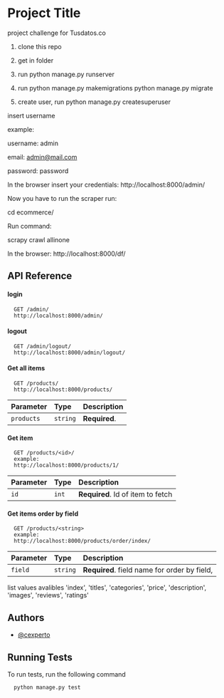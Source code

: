 
# Project Title

project challenge for Tusdatos.co

1. clone this repo
2. get in folder
3. run 
python manage.py runserver

4. run 
python manage.py makemigrations
python manage.py migrate

5. create user, run
python manage.py createsuperuser

insert username

example: 

username: admin

email: admin@mail.com

password: password

In the browser insert your credentials:
http://localhost:8000/admin/

Now you have to run the scraper
run:

cd ecommerce/

Run command:

scrapy crawl allinone

In the browser:
http://localhost:8000/df/











## API Reference

#### login

```http
  GET /admin/
  http://localhost:8000/admin/
```
#### logout

```http
  GET /admin/logout/
  http://localhost:8000/admin/logout/
```

#### Get all items

```http
  GET /products/
  http://localhost:8000/products/
```

| Parameter | Type     | Description                |
| :-------- | :------- | :------------------------- |
| `products` | `string` | **Required**. |

#### Get item

```http
  GET /products/<id>/
  example:
  http://localhost:8000/products/1/
```

| Parameter | Type     | Description                       |
| :-------- | :------- | :-------------------------------- |
| `id`      | `int` | **Required**. Id of item to fetch |

#### Get items order by field

```http
  GET /products/<string>
  example:
  http://localhost:8000/products/order/index/
```

| Parameter | Type     | Description                       |
| :-------- | :------- | :-------------------------------- |
| `field`      | `string` | **Required**. field name for order by field, |

list values avalibles 'index', 'titles', 'categories', 'price', 'description', 'images', 'reviews', 'ratings'

## Authors

- [@cexperto](https://github.com/cexperto)


## Running Tests

To run tests, run the following command

```bash
  python manage.py test
```

